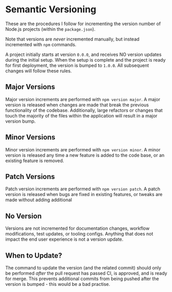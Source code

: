 # Semantic Versioning

These are the procedures I follow for incrementing the version number of Node.js projects (within the `package.json`).

Note that versions are _never_ incremented manually, but instead incremented with `npm` commands.

A project initially starts at version `0.0.0`, and receives NO version updates during the initial setup. When the setup is complete and the project is ready for first deployment, the version is bumped to `1.0.0`. All subsequent changes will follow these rules.

## Major Versions

Major version increments are performed with `npm version major`. A major version is released when changes are made that break the previous functionality of the codebase. Additionally, large refactors or changes that touch the majority of the files within the application will result in a major version bump.

## Minor Versions

Minor version increments are performed with `npm version minor`. A minor version is released any time a new feature is added to the code base, or an existing feature is removed.

## Patch Versions

Patch version increments are performed with `npm version patch`. A patch version is released when bugs are fixed in existing features, or tweaks are made without adding additional

## No Version

Versions are not incremented for documentation changes, workflow modifications, test updates, or tooling configs. Anything that does not impact the end user experience is not a version update.

## When to Update?

The command to update the version (and the related commit) should only be performed _after_ the pull request has passed CI, is approved, and is ready for merge. This prevents additional commits from being pushed after the version is bumped - this would be a bad practise.

